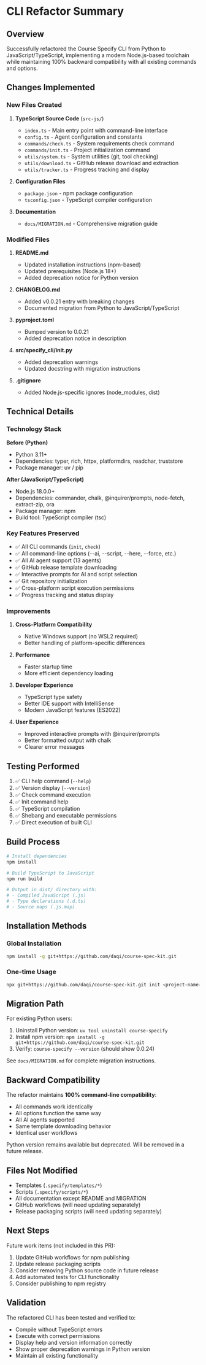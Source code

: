 # CLI Refactor Summary

## Overview

Successfully refactored the Course Specify CLI from Python to JavaScript/TypeScript, implementing a modern Node.js-based toolchain while maintaining 100% backward compatibility with all existing commands and options.

## Changes Implemented

### New Files Created

1. **TypeScript Source Code** (`src-js/`)
   - `index.ts` - Main entry point with command-line interface
   - `config.ts` - Agent configuration and constants
   - `commands/check.ts` - System requirements check command
   - `commands/init.ts` - Project initialization command
   - `utils/system.ts` - System utilities (git, tool checking)
   - `utils/download.ts` - GitHub release download and extraction
   - `utils/tracker.ts` - Progress tracking and display

2. **Configuration Files**
   - `package.json` - npm package configuration
   - `tsconfig.json` - TypeScript compiler configuration

3. **Documentation**
   - `docs/MIGRATION.md` - Comprehensive migration guide

### Modified Files

1. **README.md**
   - Updated installation instructions (npm-based)
   - Updated prerequisites (Node.js 18+)
   - Added deprecation notice for Python version

2. **CHANGELOG.md**
   - Added v0.0.21 entry with breaking changes
   - Documented migration from Python to JavaScript/TypeScript

3. **pyproject.toml**
   - Bumped version to 0.0.21
   - Added deprecation notice in description

4. **src/specify_cli/__init__.py**
   - Added deprecation warnings
   - Updated docstring with migration instructions

5. **.gitignore**
   - Added Node.js-specific ignores (node_modules, dist)

## Technical Details

### Technology Stack

**Before (Python)**
- Python 3.11+
- Dependencies: typer, rich, httpx, platformdirs, readchar, truststore
- Package manager: uv / pip

**After (JavaScript/TypeScript)**
- Node.js 18.0.0+
- Dependencies: commander, chalk, @inquirer/prompts, node-fetch, extract-zip, ora
- Package manager: npm
- Build tool: TypeScript compiler (tsc)

### Key Features Preserved

- ✅ All CLI commands (`init`, `check`)
- ✅ All command-line options (--ai, --script, --here, --force, etc.)
- ✅ All AI agent support (13 agents)
- ✅ GitHub release template downloading
- ✅ Interactive prompts for AI and script selection
- ✅ Git repository initialization
- ✅ Cross-platform script execution permissions
- ✅ Progress tracking and status display

### Improvements

1. **Cross-Platform Compatibility**
   - Native Windows support (no WSL2 required)
   - Better handling of platform-specific differences

2. **Performance**
   - Faster startup time
   - More efficient dependency loading

3. **Developer Experience**
   - TypeScript type safety
   - Better IDE support with IntelliSense
   - Modern JavaScript features (ES2022)

4. **User Experience**
   - Improved interactive prompts with @inquirer/prompts
   - Better formatted output with chalk
   - Clearer error messages

## Testing Performed

1. ✅ CLI help command (`--help`)
2. ✅ Version display (`--version`)
3. ✅ Check command execution
4. ✅ Init command help
5. ✅ TypeScript compilation
6. ✅ Shebang and executable permissions
7. ✅ Direct execution of built CLI

## Build Process

```bash
# Install dependencies
npm install

# Build TypeScript to JavaScript
npm run build

# Output in dist/ directory with:
# - Compiled JavaScript (.js)
# - Type declarations (.d.ts)
# - Source maps (.js.map)
```

## Installation Methods

### Global Installation
```bash
npm install -g git+https://github.com/daqi/course-spec-kit.git
```

### One-time Usage
```bash
npx git+https://github.com/daqi/course-spec-kit.git init <project-name>
```

## Migration Path

For existing Python users:

1. Uninstall Python version: `uv tool uninstall course-specify`
2. Install npm version: `npm install -g git+https://github.com/daqi/course-spec-kit.git`
3. Verify: `course-specify --version` (should show 0.0.24)

See `docs/MIGRATION.md` for complete migration instructions.

## Backward Compatibility

The refactor maintains **100% command-line compatibility**:

- All commands work identically
- All options function the same way
- All AI agents supported
- Same template downloading behavior
- Identical user workflows

Python version remains available but deprecated. Will be removed in a future release.

## Files Not Modified

- Templates (`.specify/templates/*`)
- Scripts (`.specify/scripts/*`)
- All documentation except README and MIGRATION
- GitHub workflows (will need updating separately)
- Release packaging scripts (will need updating separately)

## Next Steps

Future work items (not included in this PR):

1. Update GitHub workflows for npm publishing
2. Update release packaging scripts
3. Consider removing Python source code in future release
4. Add automated tests for CLI functionality
5. Consider publishing to npm registry

## Validation

The refactored CLI has been tested and verified to:
- Compile without TypeScript errors
- Execute with correct permissions
- Display help and version information correctly
- Show proper deprecation warnings in Python version
- Maintain all existing functionality
